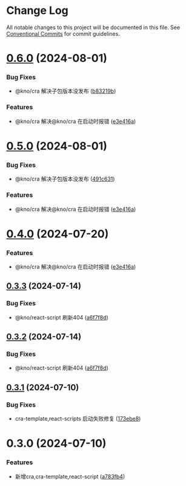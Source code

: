 # Change Log

All notable changes to this project will be documented in this file.
See [Conventional Commits](https://conventionalcommits.org) for commit guidelines.

# [0.6.0](https://github.com/zhangwc777/kno/compare/@kno/react-scripts@0.3.3...@kno/react-scripts@0.6.0) (2024-08-01)

### Bug Fixes

- @kno/cra 解决子包版本没发布 ([b83219b](https://github.com/zhangwc777/kno/commit/b83219ba35e922962aa22af1bb58920f5f1db101))

### Features

- @kno/cra 解决@kno/cra 在启动时报错 ([e3e416a](https://github.com/zhangwc777/kno/commit/e3e416abb0788783514d9267f14538d6e5ee97dd))

# [0.5.0](https://github.com/zhangwc777/kno/compare/@kno/react-scripts@0.3.3...@kno/react-scripts@0.5.0) (2024-08-01)

### Bug Fixes

- @kno/cra 解决子包版本没发布 ([491c631](https://github.com/zhangwc777/kno/commit/491c631da2d26ef191c030d6698324612c56cb08))

### Features

- @kno/cra 解决@kno/cra 在启动时报错 ([e3e416a](https://github.com/zhangwc777/kno/commit/e3e416abb0788783514d9267f14538d6e5ee97dd))

# [0.4.0](https://e.coding.net/g-fvlo6487/forward/forward/compare/@kno/react-scripts@0.3.3...@kno/react-scripts@0.4.0) (2024-07-20)

### Features

- @kno/cra 解决@kno/cra 在启动时报错 ([e3e416a](https://e.coding.net/g-fvlo6487/forward/forward/commits/e3e416abb0788783514d9267f14538d6e5ee97dd))

## [0.3.3](https://e.coding.net/g-fvlo6487/forward/forward/compare/@kno/react-scripts@0.3.1...@kno/react-scripts@0.3.3) (2024-07-14)

### Bug Fixes

- @kno/react-script 刷新404 ([a6f7f8d](https://e.coding.net/g-fvlo6487/forward/forward/commits/a6f7f8d70608f3884c7e66405208f815d4c1f35b))

## [0.3.2](https://e.coding.net/g-fvlo6487/forward/forward/compare/@kno/react-scripts@0.3.1...@kno/react-scripts@0.3.2) (2024-07-14)

### Bug Fixes

- @kno/react-script 刷新404 ([a6f7f8d](https://e.coding.net/g-fvlo6487/forward/forward/commits/a6f7f8d70608f3884c7e66405208f815d4c1f35b))

## [0.3.1](https://e.coding.net/g-fvlo6487/forward/forward/compare/@kno/react-scripts@0.3.0...@kno/react-scripts@0.3.1) (2024-07-10)

### Bug Fixes

- cra-template,react-scripts 启动失败修复 ([173ebe8](https://e.coding.net/g-fvlo6487/forward/forward/commits/173ebe844489bc4c3ef8a6cb346fd19073ae8aa2))

# 0.3.0 (2024-07-10)

### Features

- 新增cra,cra-template,react-script ([a783fb4](https://e.coding.net/g-fvlo6487/forward/forward/commits/a783fb4d7df6b26be46effbee0af891d07d891cf))
